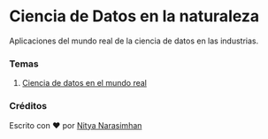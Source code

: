 # Ciencia de Datos en la naturaleza

Aplicaciones del mundo real de la ciencia de datos en las industrias.

### Temas

1. [Ciencia de datos en el mundo real](../20-Real-World-Examples/translations/README.es.md)

### Créditos

Escrito con ❤️ por [Nitya Narasimhan](https://twitter.com/nitya)
